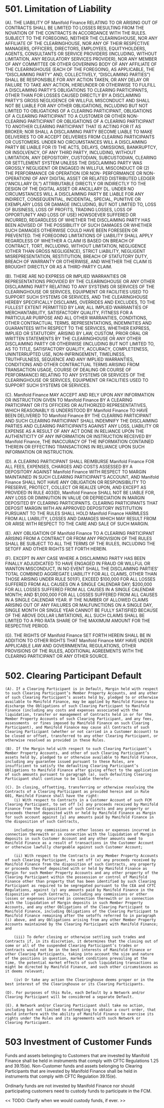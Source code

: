 <!-- Attribution-NonCommercial-NoDerivs 2.5
   - https://spdx.org/licenses/CC-BY-NC-ND-2.5.html
   - (C) 2020 Manifold Finance, Inc. -->

# 501\. Limitation of Liability

(A). THE LIABILITY OF Manifold Finance RELATING TO OR ARISING OUT OF CONTRACTS SHALL BE LIMITED TO LOSSES RESULTING FROM THE NOVATION OF THE CONTRACTS IN ACCORDANCE WITH THE RULES. SUBJECT TO THE FOREGOING, NEITHER THE CLEARINGHOUSE, NOR ANY AFFILIATE OF THE CLEARINGHOUSE, NOR ANY OF THEIR RESPECTIVE MANAGERS, OFFICERS, DIRECTORS, EMPLOYEES, EQUITYHOLDERS, AGENTS, CONSULTANTS OR SERVICE PROVIDERS (INCLUDING, WITHOUT LIMITATION, ANY REGULATORY SERVICES PROVIDER), NOR ANY MEMBER OF ANY COMMITTEE OR OTHER GOVERNING BODY OF ANY AFFILIATE OF THE CLEARINGHOUSE (EACH OF THE FOREGOING, AS APPLICABLE, THE “DISCLAIMING PARTY” AND, COLLECTIVELY, “DISCLAIMING PARTIES”) SHALL BE RESPONSIBLE FOR ANY ACTION TAKEN, OR ANY DELAY OR FAILURE TO TAKE ANY ACTION, HEREUNDER OR OTHERWISE TO FULFILL A DISCLAIMING PARTY’S OBLIGATIONS TO CLEARING PARTICIPANTS, OTHER THAN FOR LOSSES CAUSED DIRECTLY BY A DISCLAIMING PARTY’S GROSS NEGLIGENCE OR WILLFUL MISCONDUCT AND SHALL NOT BE LIABLE FOR ANY OTHER OBLIGATIONS, INCLUDING BUT NOT LIMITED TO OBLIGATIONS OF A CLEARING PARTICIPANT, OBLIGATIONS OF A CLEARING PARTICIPANT TO A CUSTOMER OR OTHER NON-CLEARING PARTICIPANT OR OBLIGATIONS OF A CLEARING PARTICIPANT TO ANOTHER CLEARING PARTICIPANT THAT IS ACTING FOR IT AS BROKER; NOR SHALL A DISCLAIMING PARTY BECOME LIABLE TO MAKE DELIVERIES TO OR ACCEPT DELIVERIES FROM CLEARING PARTICIPANTS OR CUSTOMERS. UNDER NO CIRCUMSTANCES WILL A DISCLAIMING PARTY BE LIABLE FOR (1) THE ACTS, DELAYS, OMISSIONS, BANKRUPTCY, OR INSOLVENCY, OF ANY THIRD PARTY, INCLUDING, WITHOUT LIMITATION, ANY DEPOSITORY, CUSTODIAN, SUBCUSTODIAN, CLEARING OR SETTLEMENT SYSTEM UNLESS THE DISCLAIMING PARTY WAS GROSSLY NEGLIGENT OR ENGAGED IN WILLFUL MISCONDUCT OR (2) THE PERFORMANCE OR OPERATION (OR NON- PERFORMANCE OR NON-OPERATION) OF ANY DIGITAL ASSET OR RELATED DISTRIBUTED LEDGER (“ANCILLARY DL”) ATTRIBUTABLE DIRECTLY OR INDIRECTLY TO THE DESIGN OF THE DIGITAL ASSET OR ANCILLARY DL. UNDER NO CIRCUMSTANCES WILL A DISCLAIMING PARTY BE LIABLE FOR ANY INDIRECT, CONSEQUENTIAL, INCIDENTAL, SPECIAL, PUNITIVE OR EXEMPLARY LOSS OR DAMAGE (INCLUDING, BUT NOT LIMITED TO, LOSS OF BUSINESS, LOSS OF PROFITS, TRADING LOSSES, LOSS OF OPPORTUNITY AND LOSS OF USE) HOWSOEVER SUFFERED OR INCURRED, REGARDLESS OF WHETHER THE DISCLAIMING PARTY HAS BEEN ADVISED OF THE POSSIBILITY OF SUCH DAMAGES OR WHETHER SUCH DAMAGES OTHERWISE COULD HAVE BEEN FORESEEN OR PREVENTED. THE FOREGOING LIMITATIONS OF LIABILITY SHALL APPLY REGARDLESS OF WHETHER A CLAIM IS BASED ON BREACH OF CONTRACT, TORT, INCLUDING, WITHOUT LIMITATION, NEGLIGENCE (OTHER THAN GROSS NEGLIGENCE), STRICT LIABILITY, NEGLIGENT MISREPRESENTATION, RESTITUTION, BREACH OF STATUTORY DUTY, BREACH OF WARRANTY OR OTHERWISE, AND WHETHER THE CLAIM IS BROUGHT DIRECTLY OR AS A THIRD-PARTY CLAIM.

(B). THERE ARE NO EXPRESS OR IMPLIED WARRANTIES OR REPRESENTATIONS PROVIDED BY THE CLEARINGHOUSE OR ANY OTHER DISCLAIMING PARTY RELATING TO ANY SYSTEMS OR SERVICES OF THE CLEARINGHOUSE OR SERVICES, EQUIPMENT OR FACILITIES USED TO SUPPORT SUCH SYSTEMS OR SERVICES, AND THE CLEARINGHOUSE HEREBY SPECIFICALLY DISCLAIMS, OVERRIDES AND EXCLUDES, TO THE FULLEST EXTENT PERMITTED BY LAW, ALL IMPLIED WARRANTIES OF MERCHANTABILITY, SATISFACTORY QUALITY, FITNESS FOR A PARTICULAR PURPOSE AND ALL OTHER WARRANTIES, CONDITIONS, OTHER CONTRACTUAL TERMS, REPRESENTATIONS, INDEMNITIES AND GUARANTEES WITH RESPECT TO THE SERVICES, WHETHER EXPRESS, IMPLIED OR STATUTORY, ARISING BY LAW, CUSTOM, PRIOR ORAL OR WRITTEN STATEMENTS BY THE CLEARINGHOUSE OR ANY OTHER DISCLAIMING PARTY OR OTHERWISE (INCLUDING BUT NOT LIMITED TO, AS TO TITLE, SATISFACTORY QUALITY, ACCURACY, COMPLETENESS, UNINTERRUPTED USE, NON-INFRINGEMENT, TIMELINESS, TRUTHFULNESS, SEQUENCE AND ANY IMPLIED WARRANTIES, CONDITIONS AND OTHER CONTRACTUAL TERMS ARISING FROM TRANSACTION USAGE, COURSE OF DEALING OR COURSE OF PERFORMANCE) RELATING TO ANY SYSTEMS OR SERVICES OF THE CLEARINGHOUSE OR SERVICES, EQUIPMENT OR FACILITIES USED TO SUPPORT SUCH SYSTEMS OR SERVICES.

(C). Manifold Finance MAY ACCEPT AND RELY UPON ANY INFORMATION OR INSTRUCTION GIVEN TO Manifold Finance BY A CLEARING PARTICIPANT OR ITS OFFICERS OR AUTHORIZED REPRESENTATIVES, WHICH REASONABLY IS UNDERSTOOD BY Manifold Finance TO HAVE BEEN DELIVERED TO Manifold Finance BY THE CLEARING PARTICIPANT AND SUCH CLEARING PARTICIPANT SHALL INDEMNIFY THE DISCLAIMING PARTIES AND CLEARING PARTICIPANTS AGAINST ANY LOSS, LIABILITY OR EXPENSE AS A RESULT OF ANY ACT DONE IN RELIANCE UPON THE AUTHENTICITY OF ANY INFORMATION OR INSTRUCTION RECEIVED BY Manifold Finance, THE INACCURACY OF THE INFORMATION CONTAINED THEREIN OR EFFECTING TRANSACTIONS IN RELIANCE UPON SUCH INFORMATION OR INSTRUCTION.

(D). A CLEARING PARTICIPANT SHALL REIMBURSE Manifold Finance FOR ALL FEES, EXPENSES, CHARGES AND COSTS ASSESSED BY A DEPOSITORY AGAINST Manifold Finance WITH RESPECT TO MARGIN MAINTAINED IN SUCH CLEARING PARTICIPANT’S ACCOUNT, AND Manifold Finance SHALL NOT HAVE ANY OBLIGATION OR RESPONSIBILITY TO PRESERVE, PROTECT, COLLECT OR REALIZE UPON, AND EXCEPT AS PROVIDED IN RULE 403(D), Manifold Finance SHALL NOT BE LIABLE FOR, ANY LOSS OR DIMINUTION IN VALUE OR DEPRECIATION IN MARGIN DEPOSITED BY CLEARING PARTICIPANTS. CLEARING PARTICIPANTS THAT DEPOSIT MARGIN WITH AN APPROVED DEPOSITORY INSTITUTION PURSUANT TO THE RULES SHALL HOLD Manifold Finance HARMLESS FROM ALL LIABILITY, LOSSES AND DAMAGES WHICH MAY RESULT FROM OR ARISE WITH RESPECT TO THE CARE AND SALE OF SUCH MARGIN.

(E). ANY OBLIGATION OF Manifold Finance TO A CLEARING PARTICIPANT ARISING FROM A CONTRACT OR FROM ANY PROVISION OF THE RULES SHALL BE SUBJECT TO ALL THE TERMS OF THE RULES, INCLUDING THE SETOFF AND OTHER RIGHTS SET FORTH HEREIN.

(F). EXCEPT IN ANY CASE WHERE A DISCLAIMING PARTY HAS BEEN FINALLY ADJUDICATED TO HAVE ENGAGED IN FRAUD OR WILLFUL OR WANTON MISCONDUCT, IN NO EVENT SHALL THE DISCLAIMING PARTIES’ TOTAL COMBINED AGGREGATE LIABILITY FOR ALL CLAIMS, OTHER THAN THOSE ARISING UNDER RULE 501(F), EXCEED $100,000 FOR ALL LOSSES SUFFERED FROM ALL CAUSES ON A SINGLE CALENDAR DAY; $200,000 FOR ALL LOSSES SUFFERED FROM ALL CAUSES IN A SINGLE CALENDAR MONTH; AND $1,000,000 FOR ALL LOSSES SUFFERED FROM ALL CAUSES IN A SINGLE CALENDAR YEAR. IF THE NUMBER OF ALLOWED CLAIMS ARISING OUT OF ANY FAILURES OR MALFUNCTIONS ON A SINGLE DAY, SINGLE MONTH OR SINGLE YEAR CANNOT BE FULLY SATISFIED BECAUSE OF THE ABOVE DOLLAR LIMITATIONS, ALL SUCH CLAIMS SHALL BE LIMITED TO A PRO RATA SHARE OF THE MAXIMUM AMOUNT FOR THE RESPECTIVE PERIOD.

(G). THE RIGHTS OF Manifold Finance SET FORTH HEREIN SHALL BE IN ADDITION TO OTHER RIGHTS THAT Manifold Finance MAY HAVE UNDER APPLICABLE LAW AND GOVERNMENTAL REGULATIONS, OTHER PROVISIONS OF THE RULES, ADDITIONAL AGREEMENTS WITH THE CLEARING PARTICIPANT OR ANY OTHER SOURCE.

# 502\. Clearing Participant Default

    (A). If a Clearing Participant is in Default, Margin held with respect to such Clearing Participant’s Member Property Accounts, and any other of such Clearing Participant’s assets held by, pledged to or otherwise available to Manifold Finance, may be applied by Manifold Finance to discharge the Obligations of such Clearing Participant to Manifold Finance (including any costs and expenses associated with the liquidation, transfer or management of Contracts held in or for the Member Property Accounts of such Clearing Participant, and any fees, assessments  or fines imposed by Manifold Finance on such Clearing Participant), and Manifold Finance may cause all Contracts of such Clearing Participant (whether or not carried in a Customer Account) to be closed or offset, transferred to any other Clearing Participant, or otherwise resolved as provided in these Rules.

    (B). If the Margin held with respect to such Clearing Participant’s Member Property Accounts, and other of such Clearing Participant’s assets held by, pledged to or otherwise available to Manifold Finance, including any guarantee issued pursuant to these Rules, are insufficient to satisfy the defaulting Clearing Participant’s Obligations to Manifold Finance after giving effect to the application of such amounts pursuant to paragraph (a), such defaulting Clearing Participant shall continue to be liable therefor.

    (C). In closing, offsetting, transferring or otherwise resolving the Contracts of a Clearing Participant as provided herein and in Rule 601, Manifold Finance shall have the right:
        (i) With respect to Contracts in a Customer Account of such FCM Clearing Participant, to set off [x] any proceeds received by Manifold Finance from the disposition of such Contracts and any property or proceeds thereof deposited with or held by Manifold Finance as Margin for such account against [y] any amounts paid by Manifold Finance in the disposition of such Contracts,

        including any commissions or other losses or expenses incurred in connection therewith or in connection with the liquidation of Margin deposits in such Customer Account and any other amounts owed to Manifold Finance as a result of transactions in the Customer Account or otherwise lawfully chargeable against such Customer Account;

        (ii) With respect to the Contracts in any Member Property Accounts of such Clearing Participant, to set off (x) any proceeds received by Manifold Finance from the disposition of such Contracts, any property or proceeds thereof deposited with or held by Manifold Finance as Margin for such Member Property Accounts and any other property of the Clearing Participant within the possession or control of Manifold Finance other than property that has been identified by such Clearing Participant as required to be segregated pursuant to the CEA and CFTC Regulations, against (y) any amounts paid by Manifold Finance in the disposition of such Contracts, including any commissions or other losses or expenses incurred in connection therewith or in connection with the liquidation of Margin deposits in such Member Property Accounts, and any other Obligations of the Clearing Participant to Manifold Finance, including Obligations of the Clearing Participant to Manifold Finance remaining after the setoffs referred to in paragraph (i) above, and any Obligations arising from any other Member Property Accounts maintained by the Clearing Participant with Manifold Finance; and

        (iii) To defer closing or otherwise settling such trades and Contracts if, in its discretion, it determines that the closing out of some or all of the suspended Clearing Participant’s trades or Contracts would not be in the best interests of Manifold Finance or other Clearing Participants, taking into account the size and nature of the positions in question, market conditions prevailing at the time, the potential market effects of such liquidating transactions as might be directed by Manifold Finance, and such other circumstances as it deems relevant;

        (iv) Or take any action the Clearinghouse deems proper or in the best interest of the Clearinghouse or its Clearing Participants.

    (D). For purposes of this Rule, each Default by a Network and/or Clearing Participant will be considered a separate Default.

    (E). A Network and/or Clearing Participant shall take no action, including but not limited to attempting to obtain a court order, that would interfere with the ability of Manifold Finance to exercise its rights under the Rules and its agreements with such Network or Clearing Participant.

# 503 Investment of Customer Funds

Funds and assets belonging to Customers that are invested by Manifold Finance shall be held in instruments that comply with CFTC Regulations 1.25 and 39.15(e). Non-Customer funds and assets belonging to Clearing Participants that are invested by Manifold Finance shall be held in instruments that comply with CFTC Regulation 39.15(e).

Ordinarly funds are not invested by Manifold Finance nor should participating customers need to custody funds to participate in the FCM.

<< TODO: Clarify when we would custody funds, if ever. >>

